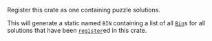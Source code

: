 Register this crate as one containing puzzle solutions.

This will generate a static named `BIN` containing a list of all [`Bin`](puzzle_runner::derived::Bin)s for all solutions
that have been [`register`](puzzle_runner::register)ed in this crate.
